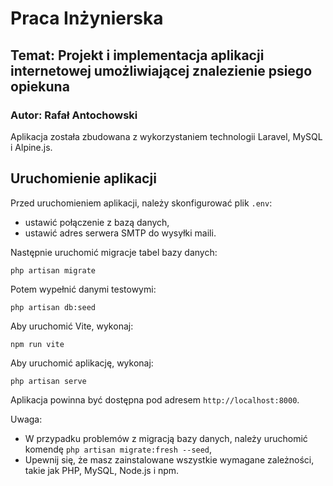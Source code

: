 Praca Inżynierska
=================

Temat: Projekt i implementacja aplikacji internetowej umożliwiającej znalezienie psiego opiekuna
------------------------------------------------------------------------------------------------

### Autor: Rafał Antochowski

Aplikacja została zbudowana z wykorzystaniem technologii Laravel, MySQL i Alpine.js.

Uruchomienie aplikacji
----------------------

Przed uruchomieniem aplikacji, należy skonfigurować plik `.env`:

*   ustawić połączenie z bazą danych,
*   ustawić adres serwera SMTP do wysyłki maili.

Następnie uruchomić migracje tabel bazy danych:

`php artisan migrate`

Potem wypełnić danymi testowymi:

`php artisan db:seed`

Aby uruchomić Vite, wykonaj:

`npm run vite`

Aby uruchomić aplikację, wykonaj:

`php artisan serve`

Aplikacja powinna być dostępna pod adresem `http://localhost:8000`.

Uwaga:

*   W przypadku problemów z migracją bazy danych, należy uruchomić komendę `php artisan migrate:fresh --seed`,
*   Upewnij się, że masz zainstalowane wszystkie wymagane zależności, takie jak PHP, MySQL, Node.js i npm.
